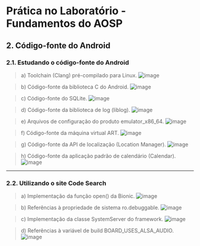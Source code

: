 # Prática no Laboratório - Fundamentos do AOSP
## 2. Código-fonte do Android

### 2.1. Estudando o código-fonte do Android

> a) Toolchain (Clang) pré-compilado para Linux.
![image](https://user-images.githubusercontent.com/19675356/223890048-fe525c83-f823-405a-b80c-31619bc535b0.png)

> b) Código-fonte da biblioteca C do Android.
![image](https://user-images.githubusercontent.com/19675356/223890653-c75efaf4-1799-40b3-8794-5e635e809484.png)

> c) Código-fonte do SQLite.
![image](https://user-images.githubusercontent.com/19675356/223892983-e148b276-644c-48bb-a0d4-4a1106d5e652.png)

> d) Código-fonte da biblioteca de log (liblog).
![image](https://user-images.githubusercontent.com/19675356/223893910-ce586e03-a858-4410-aa1f-ad88c85bcb10.png)

> e) Arquivos de configuração do produto emulator_x86_64.
![image](https://user-images.githubusercontent.com/19675356/223894173-13fb49b0-03e1-4a3a-a84b-499d39a90ba2.png)

> f) Código-fonte da máquina virtual ART.
![image](https://user-images.githubusercontent.com/19675356/223894776-e02fcb4d-d37f-4a68-9854-975907a8534c.png)

> g) Código-fonte da API de localização (Location Manager).
![image](https://user-images.githubusercontent.com/19675356/224185240-6d5f27b2-5879-46b3-a774-0841ef23f451.png)

> h) Código-fonte da aplicação padrão de calendário (Calendar).
![image](https://user-images.githubusercontent.com/19675356/224183904-ea5ccc21-7425-4c2c-8531-51c3133a9669.png)

---
### 2.2. Utilizando o site Code Search

> a) Implementação da função open() da Bionic.
![image](https://user-images.githubusercontent.com/19675356/224185867-8f4872dd-b727-4e98-9eb6-ef74ddab5f60.png)

> b) Referências à propriedade de sistema ro.debuggable.
![image](https://user-images.githubusercontent.com/19675356/224185982-f4e8ae7f-389f-4158-abdc-343b0edcc597.png)

> c) Implementação da classe SystemServer do framework.
![image](https://user-images.githubusercontent.com/19675356/224186175-8415f346-9464-430c-81d5-e8f5e815354c.png)

> d) Referências à variável de build BOARD_USES_ALSA_AUDIO.
![image](https://user-images.githubusercontent.com/19675356/224186319-72568d01-7056-48f0-8588-4bb3451567e4.png)
